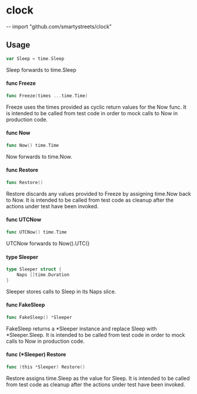 # clock
--
    import "github.com/smartystreets/clock"


## Usage

```go
var Sleep = time.Sleep
```
Sleep forwards to time.Sleep

#### func  Freeze

```go
func Freeze(times ...time.Time)
```
Freeze uses the times provided as cyclic return values for the Now func. It is
intended to be called from test code in order to mock calls to Now in production
code.

#### func  Now

```go
func Now() time.Time
```
Now forwards to time.Now.

#### func  Restore

```go
func Restore()
```
Restore discards any values provided to Freeze by assigning time.Now back to
Now. It is intended to be called from test code as cleanup after the actions
under test have been invoked.

#### func  UTCNow

```go
func UTCNow() time.Time
```
UTCNow forwards to Now().UTC()

#### type Sleeper

```go
type Sleeper struct {
	Naps []time.Duration
}
```

Sleeper stores calls to Sleep in its Naps slice.

#### func  FakeSleep

```go
func FakeSleep() *Sleeper
```
FakeSleep returns a *Sleeper instance and replace Sleep with *Sleeper.Sleep. It
is intended to be called from test code in order to mock calls to Now in
production code.

#### func (*Sleeper) Restore

```go
func (this *Sleeper) Restore()
```
Restore assigns time.Sleep as the value for Sleep. It is intended to be called
from test code as cleanup after the actions under test have been invoked.
